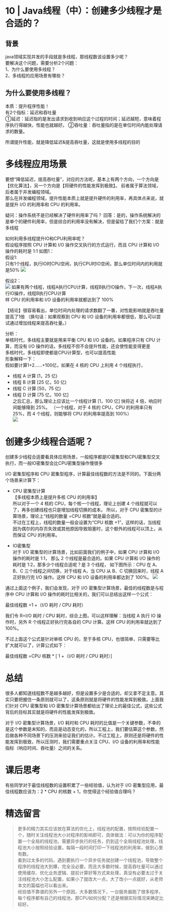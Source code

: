 # 10 | Java线程（中）：创建多少线程才是合适的？

## 背景       
java领域实现并发的手段就是多线程，那线程数该设置多少呢？      
要解决这个问题，需要分析2个问题：       
1、为什么要使用多线程？        
2、多线程的应用场景有哪些？      

## 为什么要使用多线程？       
本质：提升程序性能！      
有2个指标：延迟和吞吐量        
①延迟：延迟指的是发出请求到收到响应这个过程的时间；延迟越短，意味着程序执行得越快，性能也就越好。
②吞吐量：吞吐量指的是在单位时间内能处理请求的数量。

所谓提升性能，就是降低延迟&提高吞吐量，这就是使用多线程的目的

# 多线程应用场景
要想“降低延迟，提高吞吐量”，对应的方法呢，基本上有两个方向，一个方向是【优化算法】，另一个方向是【将硬件的性能发挥到极致】。 前者属于算法领域，后者属于并发编程领域。    
那么在并发编程领域，提升性能本质上就是提升硬件的利用率，再具体点来说，就是提升 I/O 的利用率和 CPU 的利用率。       

疑问：操作系统不是已经解决了硬件利用率了吗？
回答：是的，操作系统解决的是单个的硬件利用率，但是综合的利用率没有解决，但是留给了我们个方案：就是多线程

如何利用多线程提升IO和CPU利用率呢？        
假设程序按照 CPU 计算和 I/O 操作交叉执行的方式运行，而且 CPU 计算和 I/O 操作的耗时是 1:1
如图1：        
假设1:        
只有1个线程，执行IO时CPU空闲，执行CPU时IO空闲，那么单位时间内的利用就是50%
![](27-单线程示意图.png)      
       
假设2：        
![](28-二线程执行.png)
如果有两个线程，线程A执行CPU计算，线程B执行IO操作，下一次，线程A执行IO操作，线程B执行CPU计算       
样 CPU 的利用率和 I/O 设备的利用率就都达到了 100%

【结论】很容易看出，单位时间内处理的请求数翻了一番，对性能影响就是吞吐量提高了1倍
（换句话：如果观察到 CPU 和 I/O 设备的利用率都很低，那么可以尝试通过增加线程来提高吞吐量。）

分析：     
单核时代，多线程主要就是用来平衡 CPU 和 I/O 设备的。如果程序只有 CPU 计算，而没有 I/O 操作的话，多线程不但不会提升性能，还会使性能变得更差     
多核时代，多线程即使都是CPU计算型，也可以提高性能      
形象解释一下：     
假如要计算1+2……+100亿，如果在 4 核的 CPU 上利用 4 个线程执行，       
- 线程 A 计算 [1，25 亿)
- 线程 B 计算 [25 亿，50 亿)
- 线程 C 计算 [50，75 亿)
- 线程 D 计算 [75 亿，100 亿]      
之后汇总，那么理论上应该比一个线程计算 [1，100 亿] 快将近 4 倍，响应时间能够降到 25%。
（一个线程，对于 4 核的 CPU，CPU 的利用率只有 25%，而 4 个线程，则能够将 CPU 的利用率提高到 100%）     
![](29-多核执行多线程.png)     

# 创建多少线程合适呢？        
创建多少线程合适要看具体应用场景，一般程序都是IO密集型和CPU密集型交叉执行，而一般IO密集型会比CPU密集型操作慢很多       

I/O 密集型程序和 CPU 密集型程序，计算最佳线程数的方法是不同的。下面分两个场景来计算下：

-  CPU 密集型计算        
【多线程本质上是提升多核 CPU 的利用率】      
所以对于一个 4 核的 CPU，每个核一个线程，理论上创建 4 个线程就可以了，再多创建线程也只是增加线程切换的成本。
所以，对于 CPU 密集型的计算场景，理论上“线程的数量 =CPU 核数”就是最合适的。        
不过在工程上，线程的数量一般会设置为“CPU 核数 +1”，这样的话，当线程因为偶尔的内存页失效或其他原因导致阻塞时，这个额外的线程可以顶上，从而保证 CPU 的利用率。



- IO密集型     
对于 I/O 密集型的计算场景，比如前面我们的例子中，如果 CPU 计算和 I/O 操作的耗时是 1:1，
那么 2 个线程是最合适的。如果 CPU 计算和 I/O 操作的耗时是 1:2，那多少个线程合适呢？是 3 个线程，
如下图所示：CPU 在 A、B、C 三个线程之间切换，对于线程 A，当 CPU 从 B、C 切换回来时，线程 A 正好执行完 I/O 操作。这样 CPU 和 I/O 设备的利用率都达到了 100%。
![](30-三线程执行示意图.png)        

通过上面这个例子，我们会发现，对于 I/O 密集型计算场景，最佳的线程数是与程序中 CPU 计算和 I/O 操作的耗时比相关的，我们可以总结出这样一个公式：

最佳线程数 =1 +（I/O 耗时 / CPU 耗时）

我们令 R=I/O 耗时 / CPU 耗时，综合上图，可以这样理解：当线程 A 执行 IO 操作时，另外 R 个线程正好执行完各自的 CPU 计算。这样 CPU 的利用率就达到了 100%。

不过上面这个公式是针对单核 CPU 的，至于多核 CPU，也很简单，只需要等比扩大就可以了，计算公式如下：

最佳线程数 =CPU 核数 * [ 1 +（I/O 耗时 / CPU 耗时）]

# 总结        
很多人都知道线程数不是越多越好，但是设置多少是合适的，却又拿不定主意。其实只要把握住一条原则就可以了，这条原则就是将硬件的性能发挥到极致。上面我们针对 CPU 密集型和 I/O 密集型计算场景都给出了理论上的最佳公式，这些公式背后的目标其实就是将硬件的性能发挥到极致。

对于 I/O 密集型计算场景，I/O 耗时和 CPU 耗时的比值是一个关键参数，不幸的是这个参数是未知的，而且是动态变化的，所以工程上，我们要估算这个参数，然后做各种不同场景下的压测来验证我们的估计。不过工程上，原则还是将硬件的性能发挥到极致，所以压测时，我们需要重点关注 CPU、I/O 设备的利用率和性能指标（响应时间、吞吐量）之间的关系。

# 课后思考
有些同学对于最佳线程数的设置积累了一些经验值，认为对于 I/O 密集型应用，最佳线程数应该为：2 * CPU 的核数 + 1，你觉得这个经验值合理吗？



# 精选留言
>更多的精力其实应该放在算法的优化上，线程池的配置，按照经验配置一个，随时关注线程池大小对程序的影响即可，具体做法：可以为你的程序配置一个全局的线程池，需要异步执行的任务，扔到这个全局线程池处理，线程池大小按照经验设置，每隔一段时间打印一下线程池的利用率，做到心里有数。     
>看到过太多的代码，遇到要执行一个异步任务就创建一个线程池，导致整个程序的线程池大到爆，完全没必要。而且大多数时候，提高吞吐量可以通过使用缓存、优化业务逻辑、提前计算好等方式来处理，真没有必要太过于关注线程池大小怎么配置，如果小了就改大一点，大了改小一点就好，从老师本文的篇幅也可以看出来。       
>经验值不靠谱的另外一个原因，大多数情况下，一台服务器跑了很多程序，每个程序都有自己的线程池，那CPU如何分配？还是根据实际情况来确定比较好。



















